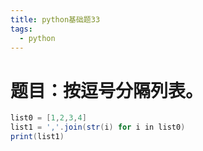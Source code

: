 ```yaml
---
title: python基础题33
tags:
  - python
---
```

# 题目：按逗号分隔列表。
```java
list0 = [1,2,3,4]
list1 = ','.join(str(i) for i in list0)
print(list1)
```
